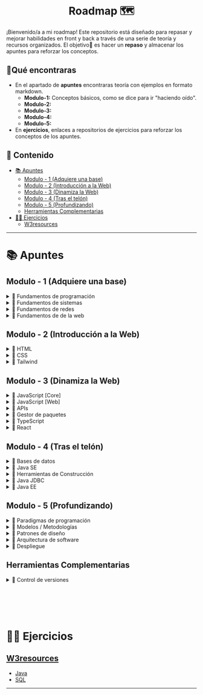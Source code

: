 <h1 align='center'>Roadmap 🗺️</h1>

¡Bienvenido/a a mi roadmap!
Este repositorio está diseñado para repasar y mejorar habilidades en front y back a través de una serie de teoría y recursos organizados.
El objetivo🎯 es hacer un **repaso** y almacenar los apuntes para reforzar los conceptos.

<h2>🔎Qué encontraras</h3>

- En el apartado de **apuntes** encontraras teoría con ejemplos en formato markdown.
  - **Modulo-1:** Conceptos básicos, como se dice para ir "haciendo oído".
  - **Modulo-2:**
  - **Modulo-3:**
  - **Modulo-4:**
  - **Modulo-5:**
- En **ejercicios**, enlaces a repositorios de ejercicios para reforzar los conceptos de los apuntes.

<h2>📑 Contenido</h2>

- [📚 Apuntes](#-apuntes)
  - [Modulo - 1 (Adquiere una base)](#modulo---1-adquiere-una-base)
  - [Modulo - 2 (Introducción a la Web)](#modulo---2-introducción-a-la-web)
  - [Modulo - 3 (Dinamiza la Web)](#modulo---3-dinamiza-la-web)
  - [Modulo - 4 (Tras el telón)](#modulo---4-tras-el-telón)
  - [Modulo - 5 (Profundizando)](#modulo---5-profundizando)
  - [Herramientas Complementarias](#herramientas-complementarias)
- [🧑‍💻 Ejercicios](#-ejercicios)
  - [W3resources](#w3resources)

---

# 📚 Apuntes

## Modulo - 1 (Adquiere una base)

<!-- Fundamentos de programación -->
<details>
  <summary>📁 Fundamentos de programación</summary>
  <ul>
    <li><a href="https://github.com/unainavarro/roadmap/blob/main/apuntes/modulo-1/01-fundamentos-de-programacion/01-introduccion.md">Introducción</a></li>
    <li><a href="https://github.com/unainavarro/roadmap/blob/main/apuntes/modulo-1/01-fundamentos-de-programacion/02-variables.md">Variables</a></li>
    <li><a href="https://github.com/unainavarro/roadmap/blob/main/apuntes/modulo-1/01-fundamentos-de-programacion/03-tipos_de_datos.md">Tipos de datos</a></li>
    <li><a href="https://github.com/unainavarro/roadmap/blob/main/apuntes/modulo-1/01-fundamentos-de-programacion/04-arrays.md">Arrays</a></li>
    <li><a href="https://github.com/unainavarro/roadmap/blob/main/apuntes/modulo-1/01-fundamentos-de-programacion/05-funciones.md">Funciones</a></li>
    <li><a href="https://github.com/unainavarro/roadmap/blob/main/apuntes/modulo-1/01-fundamentos-de-programacion/06-control_de_flujo.md">Control de flujo</a></li>
    <li><a href="https://github.com/unainavarro/roadmap/blob/main/apuntes/modulo-1/01-fundamentos-de-programacion/07-estructura_de_datos.md">Estructura de datos</a></li>
    <li><a href="https://github.com/unainavarro/roadmap/blob/main/apuntes/modulo-1/01-fundamentos-de-programacion/08-algoritmos.md">Algoritmos</a></li>
    <li><a href="https://github.com/unainavarro/roadmap/blob/main/apuntes/modulo-1/01-fundamentos-de-programacion/09-lenguajes_de_programacion.md">Lenguajes de programación</a></li>
    <li><a href="https://github.com/unainavarro/roadmap/blob/main/apuntes/modulo-1/01-fundamentos-de-programacion/10-niveles.md">Niveles de los lenguajes</a></li>
    <li><a href="https://github.com/unainavarro/roadmap/blob/main/apuntes/modulo-1/01-fundamentos-de-programacion/11-tipado.md">Tipado</a></li>
    <li><a href="https://github.com/unainavarro/roadmap/blob/main/apuntes/modulo-1/01-fundamentos-de-programacion/12-conversion.md">Conversion</a></li>
    <li><a href="https://github.com/unainavarro/roadmap/blob/main/apuntes/modulo-1/01-fundamentos-de-programacion/13-introduccion_paradigmas.md">Introducción a los paradigmas de programación</a></li>
  </ul>  
</details>
<!-- [FIN]Fundamentos de programación -->

<!-- Fundamentos de sistemas -->
<details>
  <summary>📁 Fundamentos de sistemas</summary>
  <ul>
    <li><a href="https://github.com/unainavarro/roadmap/blob/main/apuntes/modulo-1/02-fundamentos-de-sistemas/01-hardware_software.md">Hardware y Software</a></li>
    <li><a href="https://github.com/unainavarro/roadmap/blob/main/apuntes/modulo-1/02-fundamentos-de-sistemas/02-sistemas_operativos.md">Sistemas operativos</a></li>
    <li><a href="https://github.com/unainavarro/roadmap/blob/main/apuntes/modulo-1/02-fundamentos-de-sistemas/03-terminal.md">Introducción a la terminal</a></li>
    <li><a href="https://github.com/unainavarro/roadmap/blob/main/apuntes/modulo-1/02-fundamentos-de-sistemas/04-variables_de_entorno.md">Variables de entorno</a></li>
  </ul>  
</details>
<!-- [FIN]Fundamentos de sistemas -->

<!-- Fundamentos de redes -->
<details>
  <summary>📁 Fundamentos de redes</summary>
  <ul>
    <li><a href="https://github.com/unainavarro/roadmap/blob/main/apuntes/modulo-1/03-fundamentos-de-redes/01-modelos_de_referencia.md">Modelos de referencia (OSI)</a></li>
    <li><a href="https://github.com/unainavarro/roadmap/blob/main/apuntes/modulo-1/03-fundamentos-de-redes/02-protocolos_de_red.md">Protocolos de red</a></li>
    <li><a href="https://github.com/unainavarro/roadmap/blob/main/apuntes/modulo-1/03-fundamentos-de-redes/03-tipos_de_redes.md">Tipos de red</a></li>
    <li><a href="https://github.com/unainavarro/roadmap/blob/main/apuntes/modulo-1/03-fundamentos-de-redes/04-topologias_de_red.md">Topología de red</a></li>
    <li><a href="https://github.com/unainavarro/roadmap/blob/main/apuntes/modulo-1/03-fundamentos-de-redes/05-direccionamiento.md">Introducción al direccionamiento IP</a></li>
    <li><a href="https://github.com/unainavarro/roadmap/blob/main/apuntes/modulo-1/03-fundamentos-de-redes/06-arquitectura_de_red.md">Arquitectura de red</a></li>
    <li><a href="https://github.com/unainavarro/roadmap/blob/main/apuntes/modulo-1/03-fundamentos-de-redes/07-enrutamiento_conmutacion.md">Protocolos de enrutamiento y conmutación</a></li>
    <li><a href="https://github.com/unainavarro/roadmap/blob/main/apuntes/modulo-1/03-fundamentos-de-redes/08-dispositivos_de_red.md">Dispositivos de red</a></li>
    <li><a href="https://github.com/unainavarro/roadmap/blob/main/apuntes/modulo-1/03-fundamentos-de-redes/09-internet.md">Internet</a></li>
  </ul>  
</details>
<!-- [FIN]Fundamentos de redes -->

<!-- Fundamentos de de la web -->
<details>
  <summary>📁 Fundamentos de de la web</summary>
  <ul>
    <li><a href="https://github.com/unainavarro/roadmap/blob/main/apuntes/modulo-1/04-fundamentos-de-la-web/01-tipos_de_desarrollo.md">Tipos de desarrollo</a></li>
    <li><a href="https://github.com/unainavarro/roadmap/blob/main/apuntes/modulo-1/04-fundamentos-de-la-web/02-areas_de_desarrollo_web.md">Áreas de desarrollo web</a></li>
    <li><a href="https://github.com/unainavarro/roadmap/blob/main/apuntes/modulo-1/04-fundamentos-de-la-web/03-navegadores.md">Navegadores</a></li>
    <li><a href="https://github.com/unainavarro/roadmap/blob/main/apuntes/modulo-1/04-fundamentos-de-la-web/04-clientes_servidores.md">Servidores y clientes</a></li>
    <li><a href="https://github.com/unainavarro/roadmap/blob/main/apuntes/modulo-1/04-fundamentos-de-la-web/05-http.md">Protocolo HTTP</a></li>
    <li><a href="https://github.com/unainavarro/roadmap/blob/main/apuntes/modulo-1/04-fundamentos-de-la-web/06-cms.md">Sistema de gestión de contenido (CMS)</a></li>
    <li><a href="https://github.com/unainavarro/roadmap/blob/main/apuntes/modulo-1/04-fundamentos-de-la-web/07-frameworks.md">Frameworks</a></li>
    <li><a href="https://github.com/unainavarro/roadmap/blob/main/apuntes/modulo-1/04-fundamentos-de-la-web/08-librerias.md">Librerías</a></li>
    <li><a href="https://github.com/unainavarro/roadmap/blob/main/apuntes/modulo-1/04-fundamentos-de-la-web/09-stacks.md">Stacks</a></li>
    <li><a href="https://github.com/unainavarro/roadmap/blob/main/apuntes/modulo-1/04-fundamentos-de-la-web/10-entorno_de_desarrollo_integrado.md">Entorno de desarrollo integrado (IDE)</a></li>
    <li><a href="https://github.com/unainavarro/roadmap/blob/main/apuntes/modulo-1/04-fundamentos-de-la-web/11-devtools.md">DevTools</a></li>
  </ul>  
</details>
<!-- [FIN]Fundamentos de de la web -->

## Modulo - 2 (Introducción a la Web)

<!-- HTML -->
<details>
  <summary>📁 HTML</summary>
  <ul>
    <li>
      <details>
        <summary>📁 Fundamentos</summary>
        <ul>
          <li><a href="https://github.com/unainavarro/roadmap/blob/main/apuntes/modulo-2/01-html/01-fundamentos/01-introduccion.md">HTML</a></li>
          <li><a href="https://github.com/unainavarro/roadmap/blob/main/apuntes/modulo-2/01-html/01-fundamentos/02-etiquetas.md">Etiquetas</a></li>
          <li><a href="https://github.com/unainavarro/roadmap/blob/main/apuntes/modulo-2/01-html/01-fundamentos/03-atributos.md">Atributos</a></li>
          <li><a href="https://github.com/unainavarro/roadmap/blob/main/apuntes/modulo-2/01-html/01-fundamentos/04-elementos.md">Elementos</a></li>
          <li><a href="https://github.com/unainavarro/roadmap/blob/main/apuntes/modulo-2/01-html/01-fundamentos/05-comportamiento.md">Comportamiento</a></li>
        </ul>
      </details>
    </li>
    <li>
      <details>
        <summary>📁 Cabecera</summary>
        <ul>
          <li><a href="https://github.com/unainavarro/roadmap/blob/main/apuntes/modulo-2/01-html/02-cabeceras/01-head.md">Head</a></li>
          <li><a href="https://github.com/unainavarro/roadmap/blob/main/apuntes/modulo-2/01-html/02-cabeceras/02-meta.md">Meta</a></li>
          <li><a href="https://github.com/unainavarro/roadmap/blob/main/apuntes/modulo-2/01-html/02-cabeceras/03-link.md">Link</a></li>
          <li><a href="https://github.com/unainavarro/roadmap/blob/main/apuntes/modulo-2/01-html/02-cabeceras/04-script.md">Script</a></li>
          <li><a href="https://github.com/unainavarro/roadmap/blob/main/apuntes/modulo-2/01-html/02-cabeceras/05-favicon.md">Favicon</a></li>
        </ul>
      </details>
    </li>
    <li>
      <details>
        <summary>📁 Elementos</summary>
        <ul>
          <li>
            <details>
              <summary>📁 Textos</summary>
              <ul>
                <li><a href="https://github.com/unainavarro/roadmap/blob/main/apuntes/modulo-2/01-html/03-elementos/01-textos/01-encabezados.md">Encabezados</a></li>
                <li><a href="https://github.com/unainavarro/roadmap/blob/main/apuntes/modulo-2/01-html/03-elementos/01-textos/02-parrafos.md">Párrafos</a></li>
                <li><a href="https://github.com/unainavarro/roadmap/blob/main/apuntes/modulo-2/01-html/03-elementos/01-textos/03-formato.md">Formato</a></li>
                <li><a href="https://github.com/unainavarro/roadmap/blob/main/apuntes/modulo-2/01-html/03-elementos/01-textos/04-direccion_de_texto.md">Dirección de texto</a></li>
                <li><a href="https://github.com/unainavarro/roadmap/blob/main/apuntes/modulo-2/01-html/03-elementos/01-textos/05-informacion.md">Información</a></li>
                <li><a href="https://github.com/unainavarro/roadmap/blob/main/apuntes/modulo-2/01-html/03-elementos/01-textos/06-acronimos_entidades.md">Acrónimos y entidades</a></li>
                <li><a href="https://github.com/unainavarro/roadmap/blob/main/apuntes/modulo-2/01-html/03-elementos/01-textos/07-texto_maquina.md">Texto maquina</a></li>
              </ul>
            </details>
          </li>
          <li>
            <details>
              <summary>📁 Enlaces</summary>
              <ul>
                <li><a href="https://github.com/unainavarro/roadmap/blob/main/apuntes/modulo-2/01-html/03-elementos/02-enlaces/01-rutas.md">Rutas</a></li>
                <li><a href="https://github.com/unainavarro/roadmap/blob/main/apuntes/modulo-2/01-html/03-elementos/02-enlaces/02-internos_externos.md">Internos y externos</a></li>
                <li><a href="https://github.com/unainavarro/roadmap/blob/main/apuntes/modulo-2/01-html/03-elementos/02-enlaces/03-ancla.md">Ancla</a></li>
                <li><a href="https://github.com/unainavarro/roadmap/blob/main/apuntes/modulo-2/01-html/03-elementos/02-enlaces/04-fragmentos.md">Fragmentos</a></li>
                <li><a href="https://github.com/unainavarro/roadmap/blob/main/apuntes/modulo-2/01-html/03-elementos/02-enlaces/05-interactivos.md">Interactivos</a></li>
                <li><a href="https://github.com/unainavarro/roadmap/blob/main/apuntes/modulo-2/01-html/03-elementos/02-enlaces/06-base.md">Base</a></li>
              </ul>
            </details>
          </li>
          <li>
            <details>
              <summary>📁 Listas</summary>
              <ul>
                <li><a href="https://github.com/unainavarro/roadmap/blob/main/apuntes/modulo-2/01-html/03-elementos/03-listas/01-ordenadas.md">Ordenadas</a></li>
                <li><a href="https://github.com/unainavarro/roadmap/blob/main/apuntes/modulo-2/01-html/03-elementos/03-listas/02-desordenadas.md">Desordenadas</a></li>
                <li><a href="https://github.com/unainavarro/roadmap/blob/main/apuntes/modulo-2/01-html/03-elementos/03-listas/03-definiciones.md">Definiciones</a></li>
                <li><a href="https://github.com/unainavarro/roadmap/blob/main/apuntes/modulo-2/01-html/03-elementos/03-listas/04-anidadas.md">Anidadas</a></li>
              </ul>
            </details>
          </li>
          <li>
            <details>
              <summary>📁 Tablas</summary>
              <ul>
                <li><a href="https://github.com/unainavarro/roadmap/blob/main/apuntes/modulo-2/01-html/03-elementos/04-tablas/01-basica.md">Básicas</a></li>
                <li><a href="https://github.com/unainavarro/roadmap/blob/main/apuntes/modulo-2/01-html/03-elementos/04-tablas/02-semantica.md">Semánticas</a></li>
              </ul>
            </details>
          </li>
          <li>
            <details>
              <summary>📁 Formularios</summary>
              <ul>
                <li><a href="https://github.com/unainavarro/roadmap/blob/main/apuntes/modulo-2/01-html/03-elementos/05-formularios/01-form.md">Forms</a></li>
                <li><a href="https://github.com/unainavarro/roadmap/blob/main/apuntes/modulo-2/01-html/03-elementos/05-formularios/02-input.md">Input</a></li>
                <li><a href="https://github.com/unainavarro/roadmap/blob/main/apuntes/modulo-2/01-html/03-elementos/05-formularios/03-control_de_opciones.md">Control de opciones</a></li>
                <li><a href="https://github.com/unainavarro/roadmap/blob/main/apuntes/modulo-2/01-html/03-elementos/05-formularios/04-controles.md">Controles</a></li>
                <li><a href="https://github.com/unainavarro/roadmap/blob/main/apuntes/modulo-2/01-html/03-elementos/05-formularios/05-validacion.md">Validaciones</a></li>
              </ul>
            </details>
          </li>
          <li>
            <details>
              <summary>📁 Imágenes</summary>
              <ul>
                <li><a href="https://github.com/unainavarro/roadmap/blob/main/apuntes/modulo-2/01-html/03-elementos/06-imagenes/01-img.md">Imágenes</a></li>
                <li><a href="https://github.com/unainavarro/roadmap/blob/main/apuntes/modulo-2/01-html/03-elementos/06-imagenes/02-carga.md">Carga de imágenes</a></li>
                <li><a href="https://github.com/unainavarro/roadmap/blob/main/apuntes/modulo-2/01-html/03-elementos/06-imagenes/03-figure.md">Figure</a></li>
                <li><a href="https://github.com/unainavarro/roadmap/blob/main/apuntes/modulo-2/01-html/03-elementos/06-imagenes/04-picture.md">Picture</a></li>
                <li><a href="https://github.com/unainavarro/roadmap/blob/main/apuntes/modulo-2/01-html/03-elementos/06-imagenes/05-map.md">Map</a></li>
              </ul>
            </details>
          </li>
          <li>
            <details>
              <summary>📁 Audio y video</summary>
              <ul>
                <li><a href="https://github.com/unainavarro/roadmap/blob/main/apuntes/modulo-2/01-html/03-elementos/07-audio-video/01-audio.md">Audio</a></li>
                <li><a href="https://github.com/unainavarro/roadmap/blob/main/apuntes/modulo-2/01-html/03-elementos/07-audio-video/02-videos.md">Videos</a></li>
                <li><a href="https://github.com/unainavarro/roadmap/blob/main/apuntes/modulo-2/01-html/03-elementos/07-audio-video/03-track.md">Track</a></li>
              </ul>
            </details>
          </li>
          <li>
            <details>
              <summary>📁 Interactivas</summary>
              <ul>
                <li><a href="https://github.com/unainavarro/roadmap/blob/main/apuntes/modulo-2/01-html/03-elementos/08-interactivas/01-despegables.md">Despegables</a></li>
                <li><a href="https://github.com/unainavarro/roadmap/blob/main/apuntes/modulo-2/01-html/03-elementos/08-interactivas/02-pop_up.md">Pop-up</a></li>
                <li><a href="https://github.com/unainavarro/roadmap/blob/main/apuntes/modulo-2/01-html/03-elementos/08-interactivas/03-svg.md">SVG</a></li>
                <li><a href="https://github.com/unainavarro/roadmap/blob/main/apuntes/modulo-2/01-html/03-elementos/08-interactivas/04-mix.md">Mix</a></li>
              </ul>
            </details>
          </li>
          <li>
            <details>
              <summary>📁 Objetos externos</summary>
              <ul>
                <li><a href="https://github.com/unainavarro/roadmap/blob/main/apuntes/modulo-2/01-html/03-elementos/09-objetos-externos/01-object.md">Object</a></li>
                <li><a href="https://github.com/unainavarro/roadmap/blob/main/apuntes/modulo-2/01-html/03-elementos/09-objetos-externos/02-iframe.md">Iframes</a></li>
                <li><a href="https://github.com/unainavarro/roadmap/blob/main/apuntes/modulo-2/01-html/03-elementos/09-objetos-externos/03-embed.md">Embed</a></li>
                <li><a href="https://github.com/unainavarro/roadmap/blob/main/apuntes/modulo-2/01-html/03-elementos/09-objetos-externos/04-templates.md">Templates</a></li>
              </ul>
            </details>
          </li>
        </ul>
      </details>
    </li>
    <li>
      <details>
        <summary>📁 Buenas practicas</summary>
        <ul>
          <li><a href="https://github.com/unainavarro/roadmap/blob/main/apuntes/modulo-2/01-html/04-buenas-practicas/01-semanticos.md">Elementos semánticos</a></li>
          <li><a href="https://github.com/unainavarro/roadmap/blob/main/apuntes/modulo-2/01-html/04-buenas-practicas/02-aria.md">Aria</a></li>
          <li><a href="https://github.com/unainavarro/roadmap/blob/main/apuntes/modulo-2/01-html/04-buenas-practicas/03-tabindex.md">Tabindex</a></li>
          <li><a href="https://github.com/unainavarro/roadmap/blob/main/apuntes/modulo-2/01-html/04-buenas-practicas/04-data_attributes.md">Data attribute</a></li>
          <li><a href="https://github.com/unainavarro/roadmap/blob/main/apuntes/modulo-2/01-html/04-buenas-practicas/05-seo.md">SEO</a></li>
          <li><a href="https://github.com/unainavarro/roadmap/blob/main/apuntes/modulo-2/01-html/04-buenas-practicas/06-emmet.md">Emmet</a></li>
        </ul>
      </details>
    </li>
  </ul>
</details>
<!-- [FIN]HTML -->

<!-- CSS -->
<details>
  <summary>📁 CSS</summary>
  <ul>
    <li>
      <details>
        <summary>📁 Fundamentos</summary>
        <ul>
          <li><a href="https://github.com/unainavarro/roadmap/blob/main/apuntes/modulo-2/02-css/01-fundamentos/01-introduccion.md">Introducción CSS</a></li>
          <li><a href="https://github.com/unainavarro/roadmap/blob/main/apuntes/modulo-2/02-css/01-fundamentos/02-agregar_css.md">Agregar CSS</a></li>
          <li><a href="https://github.com/unainavarro/roadmap/blob/main/apuntes/modulo-2/02-css/01-fundamentos/03-selectores.md">Selectores</a></li>
          <li><a href="https://github.com/unainavarro/roadmap/blob/main/apuntes/modulo-2/02-css/01-fundamentos/04-cascada.md">Cascada</a></li>
          <li><a href="https://github.com/unainavarro/roadmap/blob/main/apuntes/modulo-2/02-css/01-fundamentos/05-herencia.md">Herencia</a></li>
          <li><a href="https://github.com/unainavarro/roadmap/blob/main/apuntes/modulo-2/02-css/01-fundamentos/06-especificidad.md">Especificidad</a></li>
          <li><a href="https://github.com/unainavarro/roadmap/blob/main/apuntes/modulo-2/02-css/01-fundamentos/07-modelo_de_caja.md">Modelo de caja</a></li>
          <li><a href="https://github.com/unainavarro/roadmap/blob/main/apuntes/modulo-2/02-css/01-fundamentos/08-posicionamiento.md">Posicionamiento</a></li>
          <li><a href="https://github.com/unainavarro/roadmap/blob/main/apuntes/modulo-2/02-css/01-fundamentos/09-capas_visibilidad.md">Capas y visibilidad</a></li>
          <li><a href="https://github.com/unainavarro/roadmap/blob/main/apuntes/modulo-2/02-css/01-fundamentos/10-pseudoclases.md">Pseudoclases</a></li>
          <li><a href="https://github.com/unainavarro/roadmap/blob/main/apuntes/modulo-2/02-css/01-fundamentos/11-pseudoelementos.md">Pseudoelementos</a></li>
          <li><a href="https://github.com/unainavarro/roadmap/blob/main/apuntes/modulo-2/02-css/01-fundamentos/12-unidades.md">Unidades de medida</a></li>
          <li><a href="https://github.com/unainavarro/roadmap/blob/main/apuntes/modulo-2/02-css/01-fundamentos/13-fuentes.md">Fuentes</a></li>
          <li><a href="https://github.com/unainavarro/roadmap/blob/main/apuntes/modulo-2/02-css/01-fundamentos/14-colores.md">Colores</a></li>
          <li><a href="https://github.com/unainavarro/roadmap/blob/main/apuntes/modulo-2/02-css/01-fundamentos/15-degradados.md">Degradados</a></li>
          <li><a href="https://github.com/unainavarro/roadmap/blob/main/apuntes/modulo-2/02-css/01-fundamentos/16-sombras.md">Sombras</a></li>
          <li><a href="https://github.com/unainavarro/roadmap/blob/main/apuntes/modulo-2/02-css/01-fundamentos/17-variables.md">Variables</a></li>
          <li><a href="https://github.com/unainavarro/roadmap/blob/main/apuntes/modulo-2/02-css/01-fundamentos/18-funciones.md">Funciones</a></li>
          <li><a href="https://github.com/unainavarro/roadmap/blob/main/apuntes/modulo-2/02-css/01-fundamentos/19-nesting.md">Nesting</a></li>
          <li><a href="https://github.com/unainavarro/roadmap/blob/main/apuntes/modulo-2/02-css/01-fundamentos/20-navegadores.md">Navegadores</a></li>
          <li><a href="https://github.com/unainavarro/roadmap/blob/main/apuntes/modulo-2/02-css/01-fundamentos/21-reglas_de_arroba.md">Reglas de arroba</a></li>
        </ul>
      </details>
    </li>
    <li>
      <details>
        <summary>📁 Flexbox</summary>
        <ul>
          <li><a href="https://github.com/unainavarro/roadmap/blob/main/apuntes/modulo-2/02-css/02-flexbox/01-introduccion.md">Flexbox</a></li>
          <li><a href="https://github.com/unainavarro/roadmap/blob/main/apuntes/modulo-2/02-css/02-flexbox/02-flujo_de_flexbox.md">Flujo de flexbox</a></li>
          <li><a href="https://github.com/unainavarro/roadmap/blob/main/apuntes/modulo-2/02-css/02-flexbox/03-eje_principal.md">Eje principal</a></li>
          <li><a href="https://github.com/unainavarro/roadmap/blob/main/apuntes/modulo-2/02-css/02-flexbox/04-eje_transversal.md">Eje transversal</a></li>
          <li><a href="https://github.com/unainavarro/roadmap/blob/main/apuntes/modulo-2/02-css/02-flexbox/05-tama%C3%B1o_hijos.md">Tamaño hijos(items)</a></li>
          <li><a href="https://github.com/unainavarro/roadmap/blob/main/apuntes/modulo-2/02-css/02-flexbox/06-mover_hijos.md">Mover hijos(items)</a></li>
          <li><a href="https://github.com/unainavarro/roadmap/blob/main/apuntes/modulo-2/02-css/02-flexbox/07-ordenar_hijos.md">Ordenar hijos(items)</a></li>
          <li><a href="https://github.com/unainavarro/roadmap/blob/main/apuntes/modulo-2/02-css/02-flexbox/08-wrap.md">Wrap</a></li>
          <li><a href="https://github.com/unainavarro/roadmap/blob/main/apuntes/modulo-2/02-css/02-flexbox/09-gap.md">Gap</a></li>
        </ul>
      </details>
    </li>
    <li>
      <details>
        <summary>📁 Grid</summary>
        <ul>
          <li><a href="https://github.com/unainavarro/roadmap/blob/main/apuntes/modulo-2/02-css/03-grid/01-introduccion.md">Grid</a></li>
          <li><a href="https://github.com/unainavarro/roadmap/blob/main/apuntes/modulo-2/02-css/03-grid/02-explicito.md">Explicito</a></li>
          <li><a href="https://github.com/unainavarro/roadmap/blob/main/apuntes/modulo-2/02-css/03-grid/03-implicito.md">Implícito</a></li>
          <li><a href="https://github.com/unainavarro/roadmap/blob/main/apuntes/modulo-2/02-css/03-grid/04-lineas.md">Líneas</a></li>
          <li><a href="https://github.com/unainavarro/roadmap/blob/main/apuntes/modulo-2/02-css/03-grid/05-areas.md">Áreas</a></li>
          <li><a href="https://github.com/unainavarro/roadmap/blob/main/apuntes/modulo-2/02-css/03-grid/06-autofill_autofit.md">Auto-fill y auto-fit</a></li>
          <li><a href="https://github.com/unainavarro/roadmap/blob/main/apuntes/modulo-2/02-css/03-grid/07-mover_items.md">Mover item</a></li>
        </ul>
      </details>
    </li>
    <li>
      <details>
        <summary>📁 Responsive</summary>
        <ul>
          <li><a href="https://github.com/unainavarro/roadmap/blob/main/apuntes/modulo-2/02-css/04-responsive/01-introduccion.md">Diseño web responsive</a></li>
          <li><a href="https://github.com/unainavarro/roadmap/blob/main/apuntes/modulo-2/02-css/04-responsive/02-media_queries.md">Media queries</a></li>
          <li><a href="https://github.com/unainavarro/roadmap/blob/main/apuntes/modulo-2/02-css/04-responsive/03-container_queries.md">Container queries</a></li>
          <li><a href="https://github.com/unainavarro/roadmap/blob/main/apuntes/modulo-2/02-css/04-responsive/04-multicolumn.md">Multicolumn</a></li>
          <li><a href="https://github.com/unainavarro/roadmap/blob/main/apuntes/modulo-2/02-css/04-responsive/05-float.md">Float</a></li>
        </ul>
      </details>
    </li>
    <li>
      <details>
        <summary>📁 Animaciones y Filtros</summary>
        <ul>
          <li><a href="https://github.com/unainavarro/roadmap/blob/main/apuntes/modulo-2/02-css/05-animaciones-filtros/01-transiciones.md">Transiciones</a></li>
          <li><a href="https://github.com/unainavarro/roadmap/blob/main/apuntes/modulo-2/02-css/05-animaciones-filtros/02-animaciones.md">Animaciones</a></li>
          <li><a href="https://github.com/unainavarro/roadmap/blob/main/apuntes/modulo-2/02-css/05-animaciones-filtros/03-transformaciones.md">Transformaciones</a></li>
          <li><a href="https://github.com/unainavarro/roadmap/blob/main/apuntes/modulo-2/02-css/05-animaciones-filtros/04-scroll.md">Scroll</a></li>
          <li><a href="https://github.com/unainavarro/roadmap/blob/main/apuntes/modulo-2/02-css/05-animaciones-filtros/05-filtros.md">Filtros</a></li>
        </ul>
      </details>
    </li>
    <li>
      <details>
        <summary>📁 Enfoques</summary>
        <ul>
          <li><a href="https://github.com/unainavarro/roadmap/blob/main/apuntes/modulo-2/02-css/06-enfoque-de-desarrollo/01-introduccion.md">Enfoque de desarrollo</a></li>
          <li><a href="https://github.com/unainavarro/roadmap/blob/main/apuntes/modulo-2/02-css/06-enfoque-de-desarrollo/02-mobile_desktop_first.md">Mobile first y desktop first</a></li>
          <li><a href="https://github.com/unainavarro/roadmap/blob/main/apuntes/modulo-2/02-css/06-enfoque-de-desarrollo/03-enfoque_modular.md">Enfoque modular</a></li>
          <li><a href="https://github.com/unainavarro/roadmap/blob/main/apuntes/modulo-2/02-css/06-enfoque-de-desarrollo/04-bem.md">BEM</a></li>
          <li><a href="https://github.com/unainavarro/roadmap/blob/main/apuntes/modulo-2/02-css/06-enfoque-de-desarrollo/05-utility_first.md">Utility first</a></li>
          <li><a href="https://github.com/unainavarro/roadmap/blob/main/apuntes/modulo-2/02-css/06-enfoque-de-desarrollo/06-atomic_design.md">Atomic design</a></li>
          <li><a href="https://github.com/unainavarro/roadmap/blob/main/apuntes/modulo-2/02-css/06-enfoque-de-desarrollo/07-emmet.md">Emmet</a></li>
        </ul>
      </details>
    </li>
  </ul>
</details>
<!-- [FIN]CSS -->

<!-- Tailwind -->
<details>
  <summary>📁 Tailwind</summary>
  <ul>
    <li><a href="https://github.com/unainavarro/roadmap/blob/main/apuntes/modulo-2/03-tailwind/01-introduccion.md">Introducción</a></li>
    <li><a href="https://github.com/unainavarro/roadmap/blob/main/apuntes/modulo-2/03-tailwind/02-instalacion_configuracion.md">Instalación y configuración</a></li>
    <li><a href="https://github.com/unainavarro/roadmap/blob/main/apuntes/modulo-2/03-tailwind/03-conceptos_basicos.md">Conceptos básicos</a></li>
    <li><a href="https://github.com/unainavarro/roadmap/blob/main/apuntes/modulo-2/03-tailwind/04-estilos_basicos.md">Estilos básicos</a></li>
    <li><a href="https://github.com/unainavarro/roadmap/blob/main/apuntes/modulo-2/03-tailwind/05-componentes_layouts.md">Componentes y layouts</a></li>
    <li><a href="https://github.com/unainavarro/roadmap/blob/main/apuntes/modulo-2/03-tailwind/06-estados.md">Estados</a></li>
    <li><a href="https://github.com/unainavarro/roadmap/blob/main/apuntes/modulo-2/03-tailwind/07-plugins.md">Plugins</a></li>
    <li><a href="https://github.com/unainavarro/roadmap/blob/main/apuntes/modulo-2/03-tailwind/08-optimizacion.md">Optimización</a></li>
  </ul>  
</details>
<!-- [FIN]Tailwind -->

## Modulo - 3 (Dinamiza la Web)

<!-- Javascript [Core] -->
<details>
  <summary>📁 JavaScript [Core]</summary>
  <ul>
    <li>
      <details>
        <summary>📁 Conceptos</summary>
        <ul>
          <li><a href="https://github.com/unainavarro/roadmap/blob/main/apuntes/modulo-3/01-javascript/01-conceptos/01-javascript.md">JavaScript</a></li>
          <li><a href="https://github.com/unainavarro/roadmap/blob/main/apuntes/modulo-3/01-javascript/01-conceptos/02-entornos.md">Entornos</a></li>
          <li><a href="https://github.com/unainavarro/roadmap/blob/main/apuntes/modulo-3/01-javascript/01-conceptos/03-motores.md">Motores</a></li>
          <li><a href="https://github.com/unainavarro/roadmap/blob/main/apuntes/modulo-3/01-javascript/01-conceptos/04-agregar_enlazar.md">Agregar o enlazar</a></li>
        </ul>
      </details>
    </li>
    <li>
      <details>
        <summary>📁 Sintaxis bases</summary>
        <ul>
          <li><a href="https://github.com/unainavarro/roadmap/blob/main/apuntes/modulo-3/01-javascript/02-sintaxis-bases/01-expresiones_declaraciones.md">Expresiones y declaraciones</a></li>
          <li><a href="https://github.com/unainavarro/roadmap/blob/main/apuntes/modulo-3/01-javascript/02-sintaxis-bases/02-variables.md">Variables</a></li>
          <li><a href="https://github.com/unainavarro/roadmap/blob/main/apuntes/modulo-3/01-javascript/02-sintaxis-bases/03-vida_scope_hoisting.md">Vida, scope y hoisting</a></li>
          <li><a href="https://github.com/unainavarro/roadmap/blob/main/apuntes/modulo-3/01-javascript/02-sintaxis-bases/04-tipos_de_datos.md">Tipos de datos</a></li>
          <li><a href="https://github.com/unainavarro/roadmap/blob/main/apuntes/modulo-3/01-javascript/02-sintaxis-bases/05-operadores.md">Operadores</a></li>
          <li><a href="https://github.com/unainavarro/roadmap/blob/main/apuntes/modulo-3/01-javascript/02-sintaxis-bases/06-conversion.md">Conversion</a></li>
          <li><a href="https://github.com/unainavarro/roadmap/blob/main/apuntes/modulo-3/01-javascript/02-sintaxis-bases/07-feedback.md">Feedback básicos</a></li>
          <li><a href="https://github.com/unainavarro/roadmap/blob/main/apuntes/modulo-3/01-javascript/02-sintaxis-bases/08-sintaxis.md">Sintaxis</a></li>
        </ul>
      </details>
    </li>
    <li>
      <details>
        <summary>📁 Control de flujo</summary>
        <ul>
          <li><a href="https://github.com/unainavarro/roadmap/blob/main/apuntes/modulo-3/01-javascript/03-control-de-flujo/01-control_de_flujo.md">Control de flujo</a></li>
          <li><a href="https://github.com/unainavarro/roadmap/blob/main/apuntes/modulo-3/01-javascript/03-control-de-flujo/02-condicionales.md">Condicionales</a></li>
          <li><a href="https://github.com/unainavarro/roadmap/blob/main/apuntes/modulo-3/01-javascript/03-control-de-flujo/03-bucles.md">Bucles</a></li>
          <li><a href="https://github.com/unainavarro/roadmap/blob/main/apuntes/modulo-3/01-javascript/03-control-de-flujo/04-continue_break_label.md">Continues, break y label</a></li>
          <li><a href="https://github.com/unainavarro/roadmap/blob/main/apuntes/modulo-3/01-javascript/03-control-de-flujo/05-excepciones.md">Excepciones</a></li>
          <li><a href="https://github.com/unainavarro/roadmap/blob/main/apuntes/modulo-3/01-javascript/03-control-de-flujo/06-depuracion.md">Depuración</a></li>
        </ul>
      </details>
    </li>
    <li>
      <details>
        <summary>📁 Funciones</summary>
        <ul>
          <li><a href="https://github.com/unainavarro/roadmap/blob/main/apuntes/modulo-3/01-javascript/04-funciones/01-funciones_declaradas.md">Funciones declaradas</a></li>
          <li><a href="https://github.com/unainavarro/roadmap/blob/main/apuntes/modulo-3/01-javascript/04-funciones/02-funciones_expresadas.md">Funciones expresadas</a></li>
          <li><a href="https://github.com/unainavarro/roadmap/blob/main/apuntes/modulo-3/01-javascript/04-funciones/03-funciones_flecha.md">Funciones flecha</a></li>
          <li><a href="https://github.com/unainavarro/roadmap/blob/main/apuntes/modulo-3/01-javascript/04-funciones/04-funciones_anonimas.md">Funciones anónimas</a></li>
          <li><a href="https://github.com/unainavarro/roadmap/blob/main/apuntes/modulo-3/01-javascript/04-funciones/05-funciones_autoejecutadas.md">Funciones autoejecutables</a></li>
          <li><a href="https://github.com/unainavarro/roadmap/blob/main/apuntes/modulo-3/01-javascript/04-funciones/06-funciones_primera_clase.md">Funciones primera clase</a></li>
          <li><a href="https://github.com/unainavarro/roadmap/blob/main/apuntes/modulo-3/01-javascript/04-funciones/07-funciones_integradas.md">Funciones integradas</a></li>
          <li><a href="https://github.com/unainavarro/roadmap/blob/main/apuntes/modulo-3/01-javascript/04-funciones/08-funciones_orden_superior.md">Funciones orden superior</a></li>
          <li><a href="https://github.com/unainavarro/roadmap/blob/main/apuntes/modulo-3/01-javascript/04-funciones/09-funciones_puras.md">Funciones puras</a></li>
          <li><a href="https://github.com/unainavarro/roadmap/blob/main/apuntes/modulo-3/01-javascript/04-funciones/10-funciones_recursivas.md">Funciones recursivas</a></li>
          <li><a href="https://github.com/unainavarro/roadmap/blob/main/apuntes/modulo-3/01-javascript/04-funciones/11-conceptos_claves.md">Conceptos claves</a></li>
        </ul>
      </details>
    </li>
    <li>
      <details>
        <summary>📁 Objetos</summary>
        <ul>
          <li><a href="https://github.com/unainavarro/roadmap/blob/main/apuntes/modulo-3/01-javascript/05-objetos/01-objetos.md">Objetos</a></li>
          <li><a href="https://github.com/unainavarro/roadmap/blob/main/apuntes/modulo-3/01-javascript/05-objetos/02-propiedades.md">Propiedades</a></li>
          <li><a href="https://github.com/unainavarro/roadmap/blob/main/apuntes/modulo-3/01-javascript/05-objetos/03-metodos.md">Métodos</a></li>
          <li><a href="https://github.com/unainavarro/roadmap/blob/main/apuntes/modulo-3/01-javascript/05-objetos/04-metodos_predefinidos.md">Métodos predefinidos</a></li>
          <li><a href="https://github.com/unainavarro/roadmap/blob/main/apuntes/modulo-3/01-javascript/05-objetos/05-iterar_objetos.md">Iterar objetos</a></li>
          <li><a href="https://github.com/unainavarro/roadmap/blob/main/apuntes/modulo-3/01-javascript/05-objetos/06-prototipos_herencia.md">Prototipos herencia</a></li>
          <li><a href="https://github.com/unainavarro/roadmap/blob/main/apuntes/modulo-3/01-javascript/05-objetos/07-mutabilidad.md">Mutabilidad</a></li>
        </ul>
      </details>
    </li>
    <li>
      <details>
        <summary>📁 Objetos incorporados</summary>
        <ul>
          <li><a href="https://github.com/unainavarro/roadmap/blob/main/apuntes/modulo-3/01-javascript/06-objetos-incorporados/01-strings.md">Strings</a></li>
          <li><a href="https://github.com/unainavarro/roadmap/blob/main/apuntes/modulo-3/01-javascript/06-objetos-incorporados/02-number.md">Numbers</a></li>
          <li><a href="https://github.com/unainavarro/roadmap/blob/main/apuntes/modulo-3/01-javascript/06-objetos-incorporados/03-math.md">Math</a></li>
          <li><a href="https://github.com/unainavarro/roadmap/blob/main/apuntes/modulo-3/01-javascript/06-objetos-incorporados/04-date.md">Date</a></li>
          <li><a href="https://github.com/unainavarro/roadmap/blob/main/apuntes/modulo-3/01-javascript/06-objetos-incorporados/05-temporal.md">Temporal</a></li>
          <li><a href="https://github.com/unainavarro/roadmap/blob/main/apuntes/modulo-3/01-javascript/06-objetos-incorporados/06-error.md">Error</a></li>
        </ul>
      </details>
    </li>
    <li>
      <details>
        <summary>📁 Array</summary>
        <ul>
          <li><a href="https://github.com/unainavarro/roadmap/blob/main/apuntes/modulo-3/01-javascript/07-arrays/01-arrays.md">Arrays</a></li>
          <li><a href="https://github.com/unainavarro/roadmap/blob/main/apuntes/modulo-3/01-javascript/07-arrays/02-metodos_acceso.md">Métodos de acceso</a></li>
          <li><a href="https://github.com/unainavarro/roadmap/blob/main/apuntes/modulo-3/01-javascript/07-arrays/03-metodos_modificacion.md">Métodos modificadores</a></li>
          <li><a href="https://github.com/unainavarro/roadmap/blob/main/apuntes/modulo-3/01-javascript/07-arrays/04-metodos_iteradores.md">Métodos iteradores</a></li>
          <li><a href="https://github.com/unainavarro/roadmap/blob/main/apuntes/modulo-3/01-javascript/07-arrays/05-metodos_creacion.md">Métodos de creación</a></li>
          <li><a href="https://github.com/unainavarro/roadmap/blob/main/apuntes/modulo-3/01-javascript/07-arrays/06-metodos_busqueda.md">Métodos de búsqueda</a></li>
          <li><a href="https://github.com/unainavarro/roadmap/blob/main/apuntes/modulo-3/01-javascript/07-arrays/07-metodos_ordenamiento.md">Métodos ordenamiento</a></li>
          <li><a href="https://github.com/unainavarro/roadmap/blob/main/apuntes/modulo-3/01-javascript/07-arrays/08-metodos_combinacion.md">Métodos combinación</a></li>
        </ul>
      </details>
    </li>
    <li>
      <details>
        <summary>📁 Map y Set</summary>
        <ul>
          <li><a href="https://github.com/unainavarro/roadmap/blob/main/apuntes/modulo-3/01-javascript/08-map_set/01-map.md">Map</a></li>
          <li><a href="https://github.com/unainavarro/roadmap/blob/main/apuntes/modulo-3/01-javascript/08-map_set/02-weakmap.md">WeakMap</a></li>
          <li><a href="https://github.com/unainavarro/roadmap/blob/main/apuntes/modulo-3/01-javascript/08-map_set/03-set.md">Set</a></li>
          <li><a href="https://github.com/unainavarro/roadmap/blob/main/apuntes/modulo-3/01-javascript/08-map_set/04-weakset.md">WeakSet</a></li>
        </ul>
      </details>
    </li>
    <li>
      <details>
        <summary>📁 JSON</summary>
        <ul>
          <li><a href="https://github.com/unainavarro/roadmap/blob/main/apuntes/modulo-3/01-javascript/09-json/01-json.md">JSON</a></li>
          <li><a href="https://github.com/unainavarro/roadmap/blob/main/apuntes/modulo-3/01-javascript/09-json/02-conversion.md">Conversion</a></li>
          <li><a href="https://github.com/unainavarro/roadmap/blob/main/apuntes/modulo-3/01-javascript/09-json/03-casos_uso.md">Casos de uso</a></li>
          <li><a href="https://github.com/unainavarro/roadmap/blob/main/apuntes/modulo-3/01-javascript/09-json/04-seguridad.md">Seguridad</a></li>
        </ul>
      </details>
    </li>
    <li>
      <details>
        <summary>📁 Manipular datos</summary>
        <ul>
          <li><a href="https://github.com/unainavarro/roadmap/blob/main/apuntes/modulo-3/01-javascript/10-manipular-datos/01-rest_spread.md">Rest y spread</a></li>
          <li><a href="https://github.com/unainavarro/roadmap/blob/main/apuntes/modulo-3/01-javascript/10-manipular-datos/02-destructuracion.md">Desestructuración</a></li>
          <li><a href="https://github.com/unainavarro/roadmap/blob/main/apuntes/modulo-3/01-javascript/10-manipular-datos/03-conversion_casting.md">Conversion y casting</a></li>
          <li><a href="https://github.com/unainavarro/roadmap/blob/main/apuntes/modulo-3/01-javascript/10-manipular-datos/04-this.md">This</a></li>
          <li><a href="https://github.com/unainavarro/roadmap/blob/main/apuntes/modulo-3/01-javascript/10-manipular-datos/05-binding_explicito.md">Binding</a></li>
        </ul>
      </details>
    </li>
    <li>
      <details>
        <summary>📁 Asincronía</summary>
        <ul>
          <li><a href="https://github.com/unainavarro/roadmap/blob/main/apuntes/modulo-3/01-javascript/11-asincronia/01-asincronia.md">Asincronía</a></li>
          <li><a href="https://github.com/unainavarro/roadmap/blob/main/apuntes/modulo-3/01-javascript/11-asincronia/02-ciclo_concurrencia.md">Ciclo concurrencia</a></li>
          <li><a href="https://github.com/unainavarro/roadmap/blob/main/apuntes/modulo-3/01-javascript/11-asincronia/03-timeout_interval_clear.md">TimeOut, interval y clear</a></li>
          <li><a href="https://github.com/unainavarro/roadmap/blob/main/apuntes/modulo-3/01-javascript/11-asincronia/04-callback.md">Callback</a></li>
          <li><a href="https://github.com/unainavarro/roadmap/blob/main/apuntes/modulo-3/01-javascript/11-asincronia/05-promise.md">Promises</a></li>
          <li><a href="https://github.com/unainavarro/roadmap/blob/main/apuntes/modulo-3/01-javascript/11-asincronia/06-async_await.md">Async/Await</a></li>
          <li><a href="https://github.com/unainavarro/roadmap/blob/main/apuntes/modulo-3/01-javascript/11-asincronia/07-ajax.md">Ajax</a></li>
        </ul>
      </details>
    </li>
    <li>
      <details>
        <summary>📁 APIs</summary>
        <ul>
          <li><a href="https://github.com/unainavarro/roadmap/blob/main/apuntes/modulo-3/01-javascript/12-apis/01-introduccion.md">Introducción</a></li>
          <li><a href="https://github.com/unainavarro/roadmap/blob/main/apuntes/modulo-3/01-javascript/12-apis/02-fetch.md">Fetch</a></li>
        </ul>
      </details>
    </li>
    <li>
      <details>
        <summary>📁 Módulos</summary>
        <ul>
          <li><a href="https://github.com/unainavarro/roadmap/blob/main/apuntes/modulo-3/01-javascript/13-modulos/01-modulos.md">Módulos</a></li>
          <li><a href="https://github.com/unainavarro/roadmap/blob/main/apuntes/modulo-3/01-javascript/13-modulos/02-uso.md">Casos prácticos</a></li>
          <li><a href="https://github.com/unainavarro/roadmap/blob/main/apuntes/modulo-3/01-javascript/13-modulos/03-modulo_es.md">Módulos ES (ECMAScript)</a></li>
          <li><a href="https://github.com/unainavarro/roadmap/blob/main/apuntes/modulo-3/01-javascript/13-modulos/04-modulo_commonjs.md">Módulo CommonJS</a></li>
        </ul>
      </details>
    </li>
    <li>
      <details>
        <summary>📁 Expresiones regulares</summary>
        <ul>
          <li><a href="https://github.com/unainavarro/roadmap/blob/main/apuntes/modulo-3/01-javascript/14-expresiones_regulares/01-regexp.md">Expresiones regulares</a></li>
          <li><a href="https://github.com/unainavarro/roadmap/blob/main/apuntes/modulo-3/01-javascript/14-expresiones_regulares/02-caracteres.md">Caracteres</a></li>
          <li><a href="https://github.com/unainavarro/roadmap/blob/main/apuntes/modulo-3/01-javascript/14-expresiones_regulares/03-cuantificadores.md">Cuantificadores</a></li>
          <li><a href="https://github.com/unainavarro/roadmap/blob/main/apuntes/modulo-3/01-javascript/14-expresiones_regulares/04-agrupacion_referencias.md">Agrupación y referencias</a></li>
          <li><a href="https://github.com/unainavarro/roadmap/blob/main/apuntes/modulo-3/01-javascript/14-expresiones_regulares/05-alternancia.md">Alternancia</a></li>
          <li><a href="https://github.com/unainavarro/roadmap/blob/main/apuntes/modulo-3/01-javascript/14-expresiones_regulares/06-banderas.md">Banderas</a></li>
          <li><a href="https://github.com/unainavarro/roadmap/blob/main/apuntes/modulo-3/01-javascript/14-expresiones_regulares/07-anclas_limites.md">Anclas y limites</a></li>
          <li><a href="https://github.com/unainavarro/roadmap/blob/main/apuntes/modulo-3/01-javascript/14-expresiones_regulares/08-metodos.md">Métodos</a></li>
        </ul>
      </details>
    </li>
  </ul>
</details>
<!-- [FIN]JavaScript[Core] -->

<!-- Javascript [Web] -->
<details>
  <summary>📁 JavaScript [Web]</summary>
  <ul>
    <li>
      <details>
        <summary>📁 BOM</summary>
        <ul>
          <li><a href=""></a></li>
        </ul>
      </details>
    </li>
    <li>
      <details>
        <summary>📁 DOM</summary>
        <ul>
          <li><a href=""></a></li>
        </ul>
      </details>
    </li>
    <li>
      <details>
        <summary>📁 Eventos</summary>
        <ul>
          <li><a href=""></a></li>
        </ul>
      </details>
    </li>
    <li>
      <details>
        <summary>📁 Formularios</summary>
        <ul>
          <li><a href=""></a></li>
        </ul>
      </details>
    </li>
    <li>
      <details>
        <summary>📁 Almacenamiento</summary>
        <ul>
          <li><a href=""></a></li>
        </ul>
      </details>
    </li>
  </ul>
</details>
<!-- [FIN]JavaScript[Web] -->

<!-- APIs -->
<details>
  <summary>📁 APIs</summary>
  <ul>
    <li><a href="">Introducción</a></li>
  </ul>  
</details>
<!-- [FIN]APIs -->

<!-- Gestor de paquetes -->
<details>
  <summary>📁 Gestor de paquetes</summary>
  <ul>
    <li><a href="">Introducción</a></li>
  </ul>  
</details>
<!-- [FIN]Gestor de paquetes -->

<!-- TypeScript -->
<details>
  <summary>📁 TypeScript</summary>
  <ul>
    <li><a href="">Introducción</a></li>
  </ul>  
</details>
<!-- [FIN]TypeScript -->

<!-- React -->
<details>
  <summary>📁 React</summary>
  <ul>
    <li><a href="">Introducción</a></li>
  </ul>  
</details>
<!-- [FIN]React -->

## Modulo - 4 (Tras el telón)

<!-- Bases de datos -->
<details>
  <summary>📁 Bases de datos</summary>
  <ul>
    <li>
      <details>
        <summary>📁 Fundamentos</summary>
        <ul>
          <li><a href="">HTML</a></li>
        </ul>
      </details>
    </li>
    <li>
      <details>
        <summary>📁 Cabecera</summary>
        <ul>
          <li><a href="">Head</a></li>
        </ul>
      </details>
    </li>
    <li>
      <details>
        <summary>📁 Elementos</summary>
        <ul>
          <li><a href=""></a></li>
        </ul>
      </details>
    </li>
    <li>
      <details>
        <summary>📁 Buenas practicas</summary>
        <ul>
          <li><a href=""></a></li>
        </ul>
      </details>
    </li>
  </ul>
</details>
<!-- [FIN]Bases de datos -->

<!-- Java SE -->
<details>
  <summary>📁 Java SE</summary>
  <ul>
    <li>
      <details>
        <summary>📁 Fundamentos</summary>
        <ul>
          <li><a href="">HTML</a></li>
        </ul>
      </details>
    </li>
    <li>
      <details>
        <summary>📁 Cabecera</summary>
        <ul>
          <li><a href="">Head</a></li>
        </ul>
      </details>
    </li>
    <li>
      <details>
        <summary>📁 Elementos</summary>
        <ul>
          <li><a href=""></a></li>
        </ul>
      </details>
    </li>
    <li>
      <details>
        <summary>📁 Buenas practicas</summary>
        <ul>
          <li><a href=""></a></li>
        </ul>
      </details>
    </li>
  </ul>
</details>
<!-- [FIN]Java SE -->

<!-- Herramientas de Construcción -->
<details>
  <summary>📁 Herramientas de Construcción</summary>
  <ul>
    <li><a href="">Introducción</a></li>
  </ul>  
</details>
<!-- [FIN]Herramientas de Construcción -->

<!-- Java JDBC -->
<details>
  <summary>📁 Java JDBC</summary>
  <ul>
    <li><a href="">Introducción</a></li>
  </ul>  
</details>
<!-- [FIN]Java JDBC -->

<!-- Java EE -->
<details>
  <summary>📁 Java EE</summary>
  <ul>
    <li>
      <details>
        <summary>📁 Fundamentos</summary>
        <ul>
          <li><a href="">HTML</a></li>
        </ul>
      </details>
    </li>
    <li>
      <details>
        <summary>📁 Cabecera</summary>
        <ul>
          <li><a href="">Head</a></li>
        </ul>
      </details>
    </li>
    <li>
      <details>
        <summary>📁 Elementos</summary>
        <ul>
          <li><a href=""></a></li>
        </ul>
      </details>
    </li>
    <li>
      <details>
        <summary>📁 Buenas practicas</summary>
        <ul>
          <li><a href=""></a></li>
        </ul>
      </details>
    </li>
  </ul>
</details>
<!-- [FIN]Java EE -->

## Modulo - 5 (Profundizando)

<!-- Paradigmas de programación -->
<details>
  <summary>📁 Paradigmas de programación</summary>
  <ul>
    <li><a href="">Introducción</a></li>
  </ul>  
</details>
<!-- [FIN]Paradigmas de programación -->

<!-- Modelos / Metodologías -->
<details>
  <summary>📁 Modelos / Metodologías</summary>
  <ul>
    <li><a href="">Introducción</a></li>
  </ul>  
</details>
<!-- [FIN]Modelos / Metodologías -->

<!-- Patrones de diseño -->
<details>
  <summary>📁 Patrones de diseño</summary>
  <ul>
    <li><a href="">Introducción</a></li>
  </ul>  
</details>
<!-- [FIN]Patrones de diseño -->

<!-- Arquitectura de software -->
<details>
  <summary>📁 Arquitectura de software</summary>
  <ul>
    <li><a href="">Introducción</a></li>
  </ul>  
</details>
<!-- [FIN]Arquitectura de software -->

<!-- Despliegue -->
<details>
  <summary>📁 Despliegue</summary>
  <ul>
    <li><a href="">Introducción</a></li>
  </ul>  
</details>
<!-- [FIN]Despliegue -->

## Herramientas Complementarias

<!-- Control de versiones -->
<details>
  <summary>📁 Control de versiones</summary>
  <ul>
    <li>
      <details>
        <summary>📁 Fundamentos</summary>
        <ul>
          <li><a href="">HTML</a></li>
        </ul>
      </details>
    </li>
    <li>
      <details>
        <summary>📁 Cabecera</summary>
        <ul>
          <li><a href="">Head</a></li>
        </ul>
      </details>
    </li>
    <li>
      <details>
        <summary>📁 Elementos</summary>
        <ul>
          <li><a href=""></a></li>
        </ul>
      </details>
    </li>
    <li>
      <details>
        <summary>📁 Buenas practicas</summary>
        <ul>
          <li><a href=""></a></li>
        </ul>
      </details>
    </li>
  </ul>
</details>
<!-- [FIN]Control de versiones -->

<br>
<br>
<br>
<br>
<br>

# 🧑‍💻 Ejercicios

## [W3resources](https://github.com/unainavarro/w3resources)

- [Java]()
- [SQL]()

---
